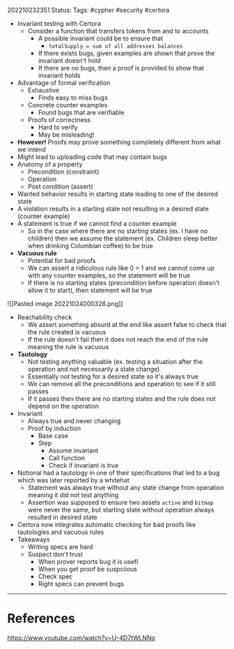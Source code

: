 202210232351
Status: 
Tags: #cypher #security #certora

- Invariant testing with Certora
	- Consider a function that transfers tokens from and to accounts
		- A possible invariant could be to ensure that 
			- `totalSupply = sum of all addresses balances`
		- If there exists bugs, given examples are shown that prove the invariant doesn't hold
		- If there are no bugs, then a proof is provided to show that invariant holds 
- Advantage of formal verification
	- Exhaustive
		- Finds easy to miss bugs
	- Concrete counter examples
		- Found bugs that are verifiable
	- Proofs of correctness
		- Hard to verify
		- May be misleading!
- **However!** Proofs may prove something completely different from what we intend
- Might lead to uploading code that may contain bugs
- Anatomy of a property
	- Precondition (constraint)
	- Operation
	- Post condition (assert)
- Wanted behavior results in starting state leading to one of the desired state
- A violation results in a starting state not resulting in a desired state (counter example)
- A statement is true if we cannot find a counter example
	- So in the case where there are no starting states (ex. I have no children) then we assume the statement (ex.  Children sleep better when drinking Columbian coffee) to be true
- **Vacuous rule**
	- Potential for bad proofs
	- We can assert a ridiculous rule like 0 > 1 and we cannot come up with any counter examples, so the statement will be true
	- If there is no starting states (precondition before operation doesn't allow it to start), then statement will be true

![[Pasted image 20221024000326.png]]
- Reachability check
	- We assert something absurd at the end like assert false to check that the rule created is vacuous
	- If the rule doesn't fail then it does not reach the end of the rule meaning the rule is vacuous
- **Tautology**
	- Not testing anything valuable (ex. testing a situation after the operation and not necessarily a state change)
	- Essentially not testing for a desired state so it's always true
	- We can remove all the preconditions and operation to see if it still passes
	- If it passes then there are no starting states and the rule does not depend on the operation
- Invariant
	- Always true and never changing
	- Proof by induction
		- Base case
		- Step
			- Assume invariant
			- Call function
			- Check if invariant is true
- Notional had a tautology in one of their specifications that led to a bug which was later reported by a whitehat
	- Statement was always true without any state change from operation meaning it did not test anything
	- Assertion was supposed to ensure two assets `active` and `bitmap` were never the same, but starting state without operation always resulted in desired state
- Certora now integrates automatic checking for bad proofs like tautologies and vacuous rules
- Takeaways
	- Writing specs are hard
	- Suspect don't trust
		- When prover reports bug it is usefl
		- When you get proof be suspciious
		- Check spec
		- Right specs can prevent bugs










---
# References
https://www.youtube.com/watch?v=U-4D7tWLNNo
